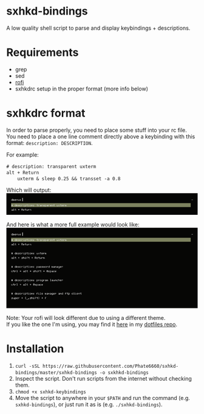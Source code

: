 # sxhkd-bindings
A low quality shell script to parse and display keybindings + descriptions.

# Requirements
- grep
- sed
- [rofi](https://github.com/davatorium/rofi)
- sxhkdrc setup in the proper format (more info below)

# sxhkdrc format
In order to parse properly, you need to place some stuff into your rc file.<br>
You need to place a one line comment directly above a keybinding with this format: `description: DESCRIPTION`.

For example:
```
# description: transparent uxterm
alt + Return
    uxterm & sleep 0.25 && transset -a 0.8
```

Which will output:<br>
![example](screenshots/example.png)

And here is what a more full example would look like:<br>
![full example](screenshots/full_example.png)

Note: Your rofi will look different due to using a different theme.<br>
If you like the one I'm using, you may find it [here](https://github.com/Phate6660/dotfiles/blob/master/.cache/wal/colors-rofi-dark.rasi) in my [dotfiles repo](https://github.com/Phate6660/dotfiles).

# Installation
1. `curl -sSL https://raw.githubusercontent.com/Phate6660/sxhkd-bindings/master/sxhkd-bindings -o sxkhkd-bindings`
2. Inspect the script. Don't run scripts from the internet without checking them.
3. `chmod +x sxhkd-keybindings`
4. Move the script to anywhere in your `$PATH` and run the command (e.g. `sxhkd-bindings`), or just run it as is (e.g. `./sxhkd-bindings`).
